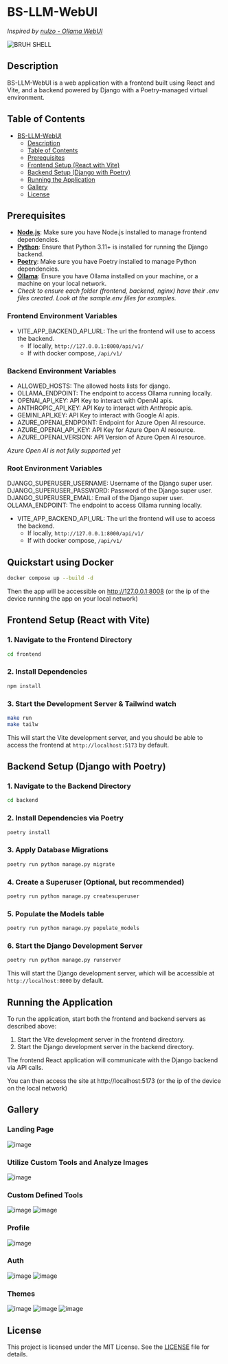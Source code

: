 # BS-LLM-WebUI

_Inspired by [nulzo - Ollama WebUI](https://github.com/nulzo/Ollama-WebUI)_

![BRUH SHELL](https://github.com/user-attachments/assets/5f5e8e5c-4ef2-4810-987a-3eaef11e41d8)

## Description

BS-LLM-WebUI is a web application with a frontend built using React and Vite, and a backend powered by Django with a Poetry-managed virtual environment.

## Table of Contents

- [BS-LLM-WebUI](#bs-llm-webui)
  - [Description](#description)
  - [Table of Contents](#table-of-contents)
  - [Prerequisites](#prerequisites)
  - [Frontend Setup (React with Vite)](#frontend-setup-react-with-vite)
  - [Backend Setup (Django with Poetry)](#backend-setup-django-with-poetry)
  - [Running the Application](#running-the-application)
  - [Gallery](#gallery)
  - [License](#license)

## Prerequisites

- **[Node.js](https://nodejs.org/en/download)**: Make sure you have Node.js installed to manage frontend dependencies.
- **[Python](https://www.python.org/downloads/)**: Ensure that Python 3.11+ is installed for running the Django backend.
- **[Poetry](https://python-poetry.org/docs/)**: Make sure you have Poetry installed to manage Python dependencies.
- **[Ollama](https://ollama.com/)**: Ensure you have Ollama installed on your machine, or a machine on your local network.
- _Check to ensure each folder (frontend, backend, nginx) have their .env files created. Look at the sample.env files for examples._

### Frontend Environment Variables
- VITE_APP_BACKEND_API_URL: The url the frontend will use to access the backend.
  - If locally, `http://127.0.0.1:8000/api/v1/`
  - If with docker compose, `/api/v1/`

### Backend Environment Variables
- ALLOWED_HOSTS: The allowed hosts lists for django.
- OLLAMA_ENDPOINT: The endpoint to access Ollama running locally.
- OPENAI_API_KEY: API Key to interact with OpenAI apis.
- ANTHROPIC_API_KEY: API Key to interact with Anthropic apis.
- GEMINI_API_KEY: API Key to interact with Google AI apis.
- AZURE_OPENAI_ENDPOINT: Endpoint for Azure Open AI resource.
- AZURE_OPENAI_API_KEY: API Key for Azure Open AI resource.
- AZURE_OPENAI_VERSION: API Version of Azure Open AI resource.

_Azure Open AI is not fully supported yet_

### Root Environment Variables
DJANGO_SUPERUSER_USERNAME: Username of the Django super user.
DJANGO_SUPERUSER_PASSWORD: Password of the Django super user.
DJANGO_SUPERUSER_EMAIL: Email of the Django super user.
OLLAMA_ENDPOINT: The endpoint to access Ollama running locally.
- VITE_APP_BACKEND_API_URL: The url the frontend will use to access the backend.
  - If locally, `http://127.0.0.1:8000/api/v1/`
  - If with docker compose, `/api/v1/`

## Quickstart using Docker

```sh
docker compose up --build -d
```

Then the app will be accessible on http://127.0.0.1:8008 (or the ip of the device running the app on your local network)

## Frontend Setup (React with Vite)

### 1. Navigate to the Frontend Directory

```sh
cd frontend
```

### 2. Install Dependencies

```sh
npm install
```

### 3. Start the Development Server & Tailwind watch

```sh
make run
make tailw
```

This will start the Vite development server, and you should be able to access the frontend at `http://localhost:5173` by default.

## Backend Setup (Django with Poetry)

### 1. Navigate to the Backend Directory

```sh
cd backend
```

### 2. Install Dependencies via Poetry

```sh
poetry install
```

### 3. Apply Database Migrations

```sh
poetry run python manage.py migrate
```

### 4. Create a Superuser (Optional, but recommended)

```sh
poetry run python manage.py createsuperuser
```

### 5. Populate the Models table
```sh
poetry run python manage.py populate_models
```

### 6. Start the Django Development Server

```sh
poetry run python manage.py runserver
```

This will start the Django development server, which will be accessible at `http://localhost:8000` by default.

## Running the Application

To run the application, start both the frontend and backend servers as described above:

1. Start the Vite development server in the frontend directory.
2. Start the Django development server in the backend directory.

The frontend React application will communicate with the Django backend via API calls.

You can then access the site at http://localhost:5173 (or the ip of the device on the local network)

## Gallery

### Landing Page
![image](https://github.com/user-attachments/assets/eaffa769-362c-431d-9cd9-6f04c87c926b)

### Utilize Custom Tools and Analyze Images
![image](https://github.com/user-attachments/assets/4a71253a-a91d-4b3c-898d-ba4b3d1e2237)

### Custom Defined Tools
![image](https://github.com/user-attachments/assets/cd1ae9c6-cdb7-4c88-94f5-8890632d1597)
![image](https://github.com/user-attachments/assets/435ea0d2-6a26-4504-9947-efd3f61c3519)

### Profile
![image](https://github.com/user-attachments/assets/d85299a3-956b-4071-a703-2128f0dcf5f7)

### Auth
![image](https://github.com/user-attachments/assets/ff7362d9-dec5-41a8-af9a-54c3361fad63)
![image](https://github.com/user-attachments/assets/b1b93702-50b4-4704-acc2-c96da9dcbe1f)

### Themes
![image](https://github.com/user-attachments/assets/17ccf50c-3ea5-46c9-9d4c-4d2c47880055)
![image](https://github.com/user-attachments/assets/86ebf58b-b3b4-4fa5-ba63-9e72cda5064c)
![image](https://github.com/user-attachments/assets/a66702fc-e151-4ed0-9d32-0d9b43590661)




## License

This project is licensed under the MIT License. See the [LICENSE](LICENSE) file for details.
